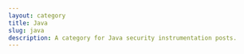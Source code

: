 ```yaml
---
layout: category
title: Java
slug: java
description: A category for Java security instrumentation posts.
---
```


